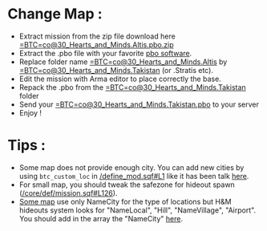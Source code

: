# Change Map :

- Extract mission from the zip file download here [=BTC=co@30_Hearts_and_Minds.Altis.pbo.zip](https://github.com/Vdauphin/HeartsAndMinds/releases)
- Extract the .pbo file with your favorite [pbo software](http://www.armaholic.com/page.php?id=16369).
- Replace folder name [=BTC=co@30_Hearts_and_Minds.Altis](https://github.com/Vdauphin/HeartsAndMinds/releases) by [=BTC=co@30_Hearts_and_Minds.Takistan](https://github.com/Vdauphin/HeartsAndMinds/releases) (or .Stratis etc).
- Edit the mission with Arma editor to place correctly the base.
- Repack the .pbo from the [=BTC=co@30_Hearts_and_Minds.Takistan](https://github.com/Vdauphin/HeartsAndMinds/releases) folder
- Send your [=BTC=co@30_Hearts_and_Minds.Takistan.pbo](https://github.com/Vdauphin/HeartsAndMinds/releases) to your server
- Enjoy !


# Tips :
- Some map does not provide enough city. You can add new cities by using `btc_custom_loc` in [/define_mod.sqf#L1](https://github.com/Vdauphin/HeartsAndMinds/blob/master/%3DBTC%3Dco%4030_Hearts_and_Minds.Altis/define_mod.sqf#L1) like it has been talk [here](https://forums.bohemia.net/forums/topic/165948-mp-btc-hearts-and-minds/?page=39&tab=comments#comment-3280136).
- For small map, you should tweak the safezone for hideout spawn ([/core/def/mission.sqf#L126](https://github.com/Vdauphin/HeartsAndMinds/blob/master/%3DBTC%3Dco%4030_Hearts_and_Minds.Altis/core/def/mission.sqf#L126)).
-  [Some map](https://forums.bohemia.net/forums/topic/165948-mp-btc-hearts-and-minds/?page=52&tab=comments#comment-3348268) use only NameCity for the type of locations but H&M hideouts system looks for "NameLocal", "Hill", "NameVillage", "Airport". You should add in the array the "NameCity" [here](/core/fnc/mil/create_hideout.sqf#L43).

  
